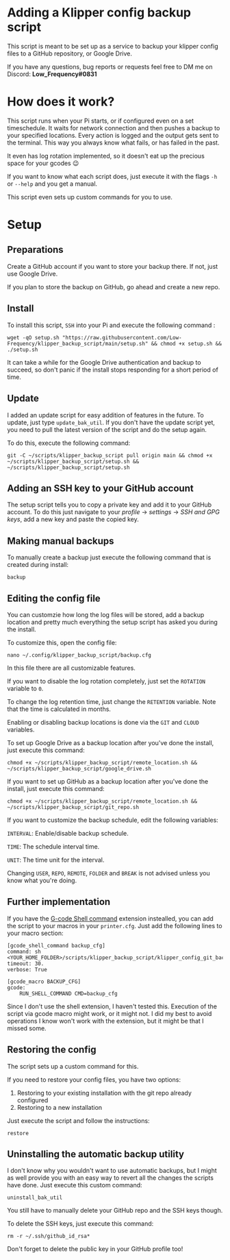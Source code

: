 # Adding a Klipper config backup script

This script is meant to be set up as a service to backup your klipper config files to a GitHub repository, or Google Drive.

If you have any questions, bug reports or requests feel free to DM me on Discord: **Low_Frequency#0831**

# How does it work?

This script runs when your Pi starts, or if configured even on a set timeschedule. It waits for network connection and then pushes a backup to your specified locations. Every action is logged and the output gets sent to the terminal. This way you always know what fails, or has failed in the past.

It even has log rotation implemented, so it doesn't eat up the precious space for your gcodes :wink:

If you want to know what each script does, just execute it with the flags `-h` or `--help` and you get a manual.

This script even sets up custom commands for you to use.

# Setup

## Preparations

Create a GitHub account if you want to store your backup there. If not, just use Google Drive.

If you plan to store the backup on GitHub, go ahead and create a new repo.

## Install

To install this script, `SSH` into your Pi and execute the following command :
```shell
wget -qO setup.sh "https://raw.githubusercontent.com/Low-Frequency/klipper_backup_script/main/setup.sh" && chmod +x setup.sh && ./setup.sh
```

It can take a while for the Google Drive authentication and backup to succeed, so don't panic if the install stops responding for a short period of time.

## Update

I added an update script for easy addition of features in the future. To update, just type `update_bak_util`. If you don't have the update script yet, you need to pull the latest version of the script and do the setup again.

To do this, execute the following command:
```shell
git -C ~/scripts/klipper_backup_script pull origin main && chmod +x ~/scripts/klipper_backup_script/setup.sh && ~/scripts/klipper_backup_script/setup.sh
```

## Adding an SSH key to your GitHub account

The setup script tells you to copy a private key and add it to your GitHub account. To do this just navigate to your *profile* -> *settings* -> *SSH and GPG keys*, add a new key and paste the copied key.

## Making manual backups

To manually create a backup just execute the following command that is created during install:
```shell
backup
```

## Editing the config file

You can customzie how long the log files will be stored, add a backup location and pretty much everything the setup script has asked you during the install.

To customize this, open the config file:
```shell
nano ~/.config/klipper_backup_script/backup.cfg
```

In this file there are all customizable features.

If you want to disable the log rotation completely, just set the `ROTATION` variable to `0`.

To change the log retention time, just change the `RETENTION` variable. Note that the time is calculated in months.

Enabling or disabling backup locations is done via the `GIT` and `CLOUD` variables.

To set up Google Drive as a backup location after you've done the install, just execute this command:
```shell
chmod +x ~/scripts/klipper_backup_script/remote_location.sh && ~/scripts/klipper_backup_script/google_drive.sh
```

If you want to set up GitHub as a backup location after you've done the install, just execute this command:
```shell
chmod +x ~/scripts/klipper_backup_script/remote_location.sh && ~/scripts/klipper_backup_script/git_repo.sh
```

If you want to customize the backup schedule, edit the following variables:

`INTERVAL`: Enable/disable backup schedule.

`TIME`: The schedule interval time.

`UNIT`: The time unit for the interval.

Changing `USER`, `REPO`, `REMOTE`, `FOLDER` and `BREAK` is not advised unless you know what you're doing.

## Further implementation

If you have the [G-code Shell command](https://github.com/th33xitus/kiauh/blob/master/docs/gcode_shell_command.md) extension instealled, you can add the script to your macros in your `printer.cfg`. Just add the following lines to your macro section:
```shell
[gcode_shell_command backup_cfg]
command: sh <YOUR_HOME_FOLDER>/scripts/klipper_backup_script/klipper_config_git_backup.sh
timeout: 30.
verbose: True

[gcode_macro BACKUP_CFG]
gcode:
    RUN_SHELL_COMMAND CMD=backup_cfg
```

Since I don't use the shell extension, I haven't tested this. Execution of the script via gcode macro might work, or it might not. I did my best to avoid operations I know won't work with the extension, but it might be that I missed some.

## Restoring the config

The script sets up a custom command for this.

If you need to restore your config files, you have two options:

1. Restoring to your existing installation with the git repo already configured
2. Restoring to a new installation

Just execute the script and follow the instructions:
```shell
restore
```

## Uninstalling the automatic backup utility

I don't know why you wouldn't want to use automatic backups, but I might as well provide you with an easy way to revert all the changes the scripts have done. Just execute this custom command:
```shell
uninstall_bak_util
```

You still have to manually delete your GitHub repo and the SSH keys though.

To delete the SSH keys, just execute this command:
```shell
rm -r ~/.ssh/github_id_rsa*
```

Don't forget to delete the public key in your GitHub profile too!
